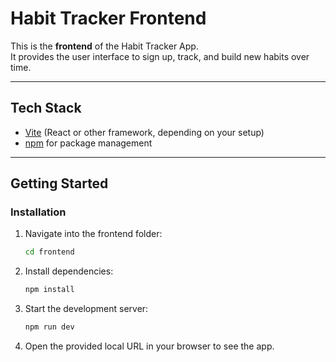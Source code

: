 # Habit Tracker Frontend

This is the **frontend** of the Habit Tracker App.  
It provides the user interface to sign up, track, and build new habits over time.

---

## Tech Stack
- [Vite](https://vitejs.dev/) (React or other framework, depending on your setup)
- [npm](https://www.npmjs.com/) for package management

---

## Getting Started

### Installation
1. Navigate into the frontend folder:
   ```bash
   cd frontend

2. Install dependencies:
    ```bash
    npm install

3. Start the development server:
    ```bash
    npm run dev

4. Open the provided local URL in your browser to see the app.
